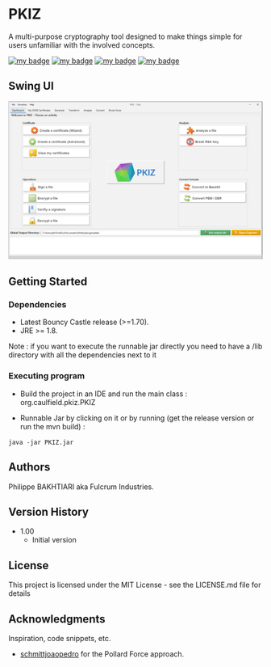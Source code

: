 # PKIZ

A multi-purpose cryptography tool designed to make things simple for users unfamiliar with the involved concepts.

[![my badge](https://badgen.net/badge/Java/1.8%2B/blue?icon=java)](https://github.com/FulcrumIndustries/pkiz)
[![my badge](https://badgen.net/badge/License/MIT/black?icon=license)](https://github.com/FulcrumIndustries/pkiz)
[![my badge](https://badgen.net/badge/Bouncy%20Castle/1.70%2B/orange?icon=BC)](https://github.com/FulcrumIndustries/pkiz)
[![my badge](https://badgen.net/badge/Release/1.00a/green?icon=version)](https://github.com/FulcrumIndustries/pkiz)

## Swing UI

![Smart UI](https://github.com/FulcrumIndustries/sharedImages/blob/main/pkizzz.PNG?raw=true)

## Getting Started

### Dependencies

* Latest Bouncy Castle release (>=1.70).
* JRE >= 1.8.

Note : if you want to execute the runnable jar directly you need to have a /lib directory with all the dependencies next to it

### Executing program

* Build the project in an IDE and run the main class : org.caulfield.pkiz.PKIZ

* Runnable Jar by clicking on it or by running (get the release version or run the mvn build) :
```
java -jar PKIZ.jar
```

## Authors

Philippe BAKHTIARI aka Fulcrum Industries.

## Version History

* 1.00
    * Initial version
    
## License

This project is licensed under the MIT License - see the LICENSE.md file for details

## Acknowledgments

Inspiration, code snippets, etc.
* [schmittjoaopedro](https://github.com/schmittjoaopedro/rsa) for the Pollard Force approach.
